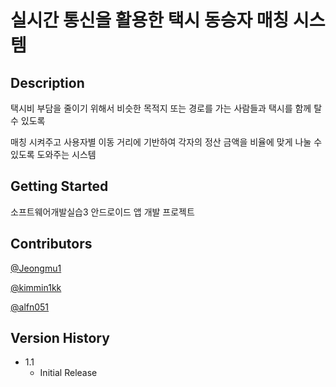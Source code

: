 # 실시간 통신을 활용한 택시 동승자 매칭 시스템

## Description

택시비 부담을 줄이기 위해서 비슷한 목적지 또는 경로를 가는 사람들과 택시를 함께 탈 수 있도록

매칭 시켜주고 사용자별 이동 거리에 기반하여 각자의 정산 금액을 비율에 맞게 나눌 수 있도록 도와주는 시스템

## Getting Started

소프트웨어개발실습3 안드로이드 앱 개발 프로젝트

## Contributors

[@Jeongmu1](https://github.com/Jeongmu1)

[@kimmin1kk](https://github.com/kimmin1kk)

[@alfn051](https://github.com/alfn051)

## Version History

* 1.1
    * Initial Release
